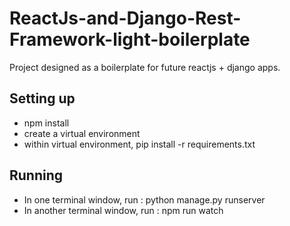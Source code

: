 # ReactJs-and-Django-Rest-Framework-light-boilerplate
Project designed as a boilerplate for future reactjs + django apps. 

<h2> Setting up </h2>
<ul>
  <li> npm install </li>
  <li> create a virtual environment </li>
  <li> within virtual environment, pip install -r requirements.txt </li>
</ul>
<h2> Running </h2>
<ul>
  <li> In one terminal window, run : python manage.py runserver </li>
  <li> In another terminal window, run : npm run watch </li>
</ul>

